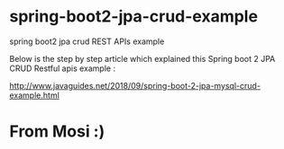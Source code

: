 # spring-boot2-jpa-crud-example
spring boot2 jpa crud REST APIs example


Below is the step by step article which explained this Spring boot 2 JPA CRUD Restful apis example :


http://www.javaguides.net/2018/09/spring-boot-2-jpa-mysql-crud-example.html

# From Mosi :)
